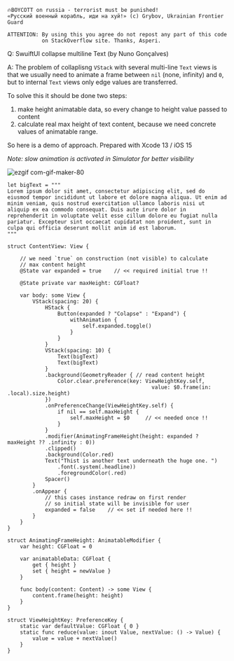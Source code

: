 ```
🔥BOYCOTT on russia - terrorist must be punished!
«Русский военный корабль, иди на хуй!» (c) Grybov, Ukrainian Frontier Guard

ATTENTION: By using this you agree do not repost any part of this code
           on StackOverflow site. Thanks, Asperi.
```

Q: SwuiftUI collapse multiline Text (by Nuno Gonçalves)

A: The problem of collaplisng `VStack` with several multi-line `Text` views is that we 
usually need to animate a frame between `nil` (none, infinity) and `0`, but to internal `Text` views 
only edge values are transferred.

To solve this it should be done two steps: 
1) make height animatable data, so every change to height value passed to content
2) calculate real max height of text content, because we need concrete values of animatable range.

So here is a demo of approach. Prepared with Xcode 13 / iOS 15

*Note: slow animation is activated in Simulator for better visibility*

![ezgif com-gif-maker-80](https://user-images.githubusercontent.com/62171579/180612675-51b2c28c-3b8a-45ad-994b-1fbc9d02a305.gif)

```
let bigText = """
Lorem ipsum dolor sit amet, consectetur adipiscing elit, sed do eiusmod tempor incididunt ut labore et dolore magna aliqua. Ut enim ad minim veniam, quis nostrud exercitation ullamco laboris nisi ut aliquip ex ea commodo consequat. Duis aute irure dolor in reprehenderit in voluptate velit esse cillum dolore eu fugiat nulla pariatur. Excepteur sint occaecat cupidatat non proident, sunt in culpa qui officia deserunt mollit anim id est laborum.
"""

struct ContentView: View {

    // we need `true` on construction (not visible) to calculate
    // max content height
	@State var expanded = true    // << required initial true !!

	@State private var maxHeight: CGFloat?

	var body: some View {
		VStack(spacing: 20) {
			HStack {
				Button(expanded ? "Colapse" : "Expand") {
					withAnimation {
						self.expanded.toggle()
					}
				}
			}
			VStack(spacing: 10) {
				Text(bigText)
				Text(bigText)
			}
			.background(GeometryReader { // read content height
				Color.clear.preference(key: ViewHeightKey.self,
											  value: $0.frame(in: .local).size.height)
			})
			.onPreferenceChange(ViewHeightKey.self) {
				if nil == self.maxHeight {
					self.maxHeight = $0     // << needed once !!
				}
			}
			.modifier(AnimatingFrameHeight(height: expanded ? maxHeight ?? .infinity : 0))
			.clipped()
			.background(Color.red)
			Text("Thist is another text underneath the huge one. ")
				.font(.system(.headline))
				.foregroundColor(.red)
			Spacer()
		}
		.onAppear {
            // this cases instance redraw on first render
            // so initial state will be invisible for user
			expanded = false    // << set if needed here !!
		}
	}
}

struct AnimatingFrameHeight: AnimatableModifier {
	var height: CGFloat = 0

	var animatableData: CGFloat {
		get { height }
		set { height = newValue }
	}

	func body(content: Content) -> some View {
		content.frame(height: height)
	}
}

struct ViewHeightKey: PreferenceKey {
	static var defaultValue: CGFloat { 0 }
	static func reduce(value: inout Value, nextValue: () -> Value) {
		value = value + nextValue()
	}
}
```
